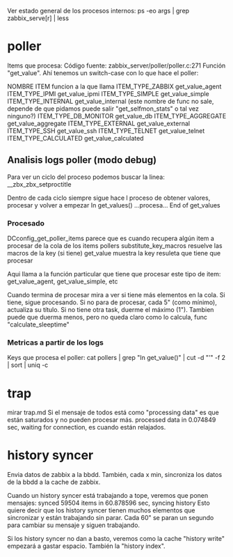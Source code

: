 Ver estado general de los procesos internos:
ps -eo args | grep zabbix_serve[r] | less


# poller
Items que procesa:
  Código fuente: zabbix_server/poller/poller.c:271
  Función "get_value".
  Ahí tenemos un switch-case con lo que hace el poller:

NOMBRE ITEM           funcion a la que llama
ITEM_TYPE_ZABBIX      get_value_agent
ITEM_TYPE_IPMI        get_value_ipmi
ITEM_TYPE_SIMPLE      get_value_simple
ITEM_TYPE_INTERNAL    get_value_internal (este nombre de func no sale, depende de que pidamos puede salir "get_selfmon_stats" o tal vez ninguno?)
ITEM_TYPE_DB_MONITOR  get_value_db
ITEM_TYPE_AGGREGATE   get_value_aggregate
ITEM_TYPE_EXTERNAL    get_value_external
ITEM_TYPE_SSH         get_value_ssh
ITEM_TYPE_TELNET      get_value_telnet
ITEM_TYPE_CALCULATED  get_value_calculated


## Analisis logs poller (modo debug)
Para ver un ciclo del proceso podemos buscar la linea:
__zbx_zbx_setproctitle

Dentro de cada ciclo siempre sigue hace l proceso de obtener valores, procesar y volver a empezar
In get_values()
...procesa...
End of get_values


### Procesado
DCconfig_get_poller_items
  parece que es cuando recupera algún item a procesar de la cola de los items pollers
substitute_key_macros
  resuelve las macros de la key (si tiene)
get_value
  muestra la key resuleta que tiene que procesar

Aqui llama a la función particular que tiene que procesar este tipo de item: get_value_agent, get_value_simple, etc

Cuando termina de procesar mira a ver si tiene más elementos en la cola.
Si tiene, sigue procesando.
Si no para de procesar, cada 5" (como mínimo), actualiza su título.
Si no tiene otra task, duerme el máximo (1").
Tambien puede que duerma menos, pero no queda claro como lo calcula, func "calculate_sleeptime"


### Metricas a partir de los logs
Keys que procesa el poller:
cat pollers | grep "In get_value()" | cut -d "'" -f 2 | sort | uniq -c



# trap
mirar trap.md
Si el mensaje de todos está como "processing data" es que están saturados y no pueden procesar más.
processed data in 0.074849 sec, waiting for connection, es cuando están relajados.


# history syncer
Envia datos de zabbix a la bbdd.
También, cada x min, sincroniza los datos de la bbdd a la cache de zabbix.

Cuando un history syncer está trabajando a tope, veremos que ponen mensajes:
synced 59504 items in 60.878596 sec, syncing history
Esto quiere decir que los history syncer tienen muchos elementos que sincronizar y están trabajando sin parar. Cada 60" se paran un segundo para cambiar su mensaje y siguen trabajando.

Si los history syncer no dan a basto, veremos como la cache "history write" empezará a gastar espacio. También la "history index".

